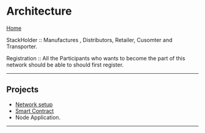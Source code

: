 # Architecture

[Home](/README.md)

StackHolder :: Manufactures , Distributors, Retailer, Cusomter and Transporter.

Registration :: All the Participants who wants to become the part of this network should be able to should first register.

---

## Projects

- [Network setup](./1_network/1_README.md)
- [Smart Contract](./2_chaincode/1_README.md)
- Node Application.

---
